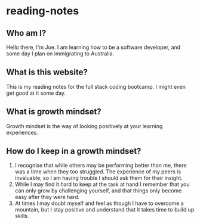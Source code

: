 # reading-notes

## Who am I?

Hello there, I'm Joe. I am learning how to be a software developer, and some day I plan on immigrating to Australia.

## What is this website?

This is my reading notes for the full stack coding bootcamp. I might even get good at it some day.

## What is growth mindset?

Growth mindset is the way of looking positively at your learning experiences.

## How do I keep in a growth mindset?

1. I recognise that while others may be performing better than me, there was a time when they too struggled.
    The experience of my peers is invaluable, so I am having trouble I should ask them for their insight.
2. While I may find it hard to keep at the task at hand I remember that you can only grow by challenging yourself, and that things only become easy after they were hard.
3. At times I may doubt myself and feel as though I have to overcome a mountain, but I stay positive and understand that it takes time to build up skills.


